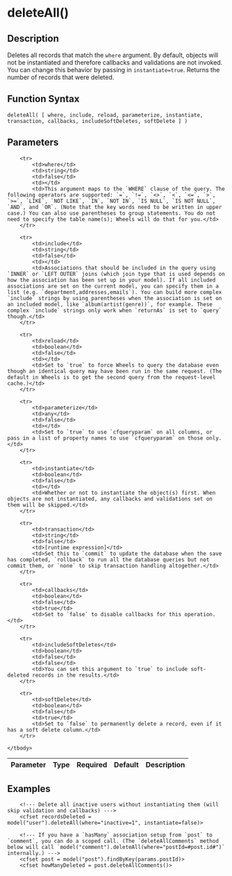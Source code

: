 # deleteAll()

## Description
Deletes all records that match the `where` argument. By default, objects will not be instantiated and therefore callbacks and validations are not invoked. You can change this behavior by passing in `instantiate=true`. Returns the number of records that were deleted.

## Function Syntax
	deleteAll( [ where, include, reload, parameterize, instantiate, transaction, callbacks, includeSoftDeletes, softDelete ] )


## Parameters
<table>
	<thead>
		<tr>
			<th>Parameter</th>
			<th>Type</th>
			<th>Required</th>
			<th>Default</th>
			<th>Description</th>
		</tr>
	</thead>
	<tbody>
		
		<tr>
			<td>where</td>
			<td>string</td>
			<td>false</td>
			<td></td>
			<td>This argument maps to the `WHERE` clause of the query. The following operators are supported: `=`, `!=`, `<>`, `<`, `<=`, `>`, `>=`, `LIKE`, `NOT LIKE`, `IN`, `NOT IN`, `IS NULL`, `IS NOT NULL`, `AND`, and `OR`. (Note that the key words need to be written in upper case.) You can also use parentheses to group statements. You do not need to specify the table name(s); Wheels will do that for you.</td>
		</tr>
		
		<tr>
			<td>include</td>
			<td>string</td>
			<td>false</td>
			<td></td>
			<td>Associations that should be included in the query using `INNER` or `LEFT OUTER` joins (which join type that is used depends on how the association has been set up in your model). If all included associations are set on the current model, you can specify them in a list (e.g. `department,addresses,emails`). You can build more complex `include` strings by using parentheses when the association is set on an included model, like `album(artist(genre))`, for example. These complex `include` strings only work when `returnAs` is set to `query` though.</td>
		</tr>
		
		<tr>
			<td>reload</td>
			<td>boolean</td>
			<td>false</td>
			<td></td>
			<td>Set to `true` to force Wheels to query the database even though an identical query may have been run in the same request. (The default in Wheels is to get the second query from the request-level cache.)</td>
		</tr>
		
		<tr>
			<td>parameterize</td>
			<td>any</td>
			<td>false</td>
			<td></td>
			<td>Set to `true` to use `cfqueryparam` on all columns, or pass in a list of property names to use `cfqueryparam` on those only.</td>
		</tr>
		
		<tr>
			<td>instantiate</td>
			<td>boolean</td>
			<td>false</td>
			<td></td>
			<td>Whether or not to instantiate the object(s) first. When objects are not instantiated, any callbacks and validations set on them will be skipped.</td>
		</tr>
		
		<tr>
			<td>transaction</td>
			<td>string</td>
			<td>false</td>
			<td>[runtime expression]</td>
			<td>Set this to `commit` to update the database when the save has completed, `rollback` to run all the database queries but not commit them, or `none` to skip transaction handling altogether.</td>
		</tr>
		
		<tr>
			<td>callbacks</td>
			<td>boolean</td>
			<td>false</td>
			<td>true</td>
			<td>Set to `false` to disable callbacks for this operation.</td>
		</tr>
		
		<tr>
			<td>includeSoftDeletes</td>
			<td>boolean</td>
			<td>false</td>
			<td>false</td>
			<td>You can set this argument to `true` to include soft-deleted records in the results.</td>
		</tr>
		
		<tr>
			<td>softDelete</td>
			<td>boolean</td>
			<td>false</td>
			<td>true</td>
			<td>Set to `false` to permanently delete a record, even if it has a soft delete column.</td>
		</tr>
		
	</tbody>
</table>


## Examples
	
		<!--- Delete all inactive users without instantiating them (will skip validation and callbacks) --->
		<cfset recordsDeleted = model("user").deleteAll(where="inactive=1", instantiate=false)>

		<!--- If you have a `hasMany` association setup from `post` to `comment`, you can do a scoped call. (The `deleteAllComments` method below will call `model("comment").deleteAll(where="postId=#post.id#")` internally.) --->
		<cfset post = model("post").findByKey(params.postId)>
		<cfset howManyDeleted = post.deleteAllComments()>
